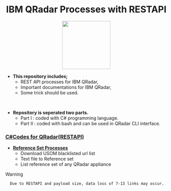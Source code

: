 <h1><div align="center">IBM QRadar Processes with RESTAPI</div></h1>

<div align="center">
    <img width=150 src="https://github.com/hmusakocak/qradar/assets/61805121/a055f5be-bf8c-4a6a-9e42-64b995b72d31">
</div>



- <b>This repository includes;</b>
  - REST API processes for IBM QRadar,
  - Important documentations for IBM QRadar,
  - Some trick should be used.
<br>
  
- <b>Repository is seperated two parts.</b>
  - Part I : coded with C# programming language.
  - Part II : coded with bash and can be used in QRadar CLI interface.
 
<h3><ins>C#Codes for QRadar(RESTAPI)</ins></h3>

- <ins><b>Reference Set Processes</b></ins>
    - Download USOM blacklisted url list
    - Text file to Reference set
    - List reference set of any QRadar appliance  
> [!WARNING]
      Due to RESTAPI and payload size, data loss of 7-13 links may occur.

